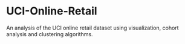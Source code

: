 # UCI-Online-Retail
An analysis of the UCI online retail dataset using visualization, cohort analysis and clustering algorithms.

